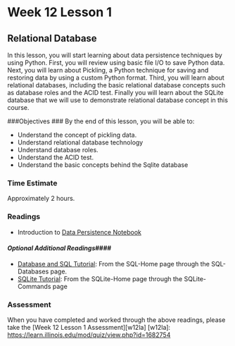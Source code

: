 # Week 12 Lesson 1 #
## Relational Database ##

In this lesson, you will start learning about data persistence
techniques by using Python. First, you will review using basic file I/O
to save Python data. Next, you will learn about Pickling, a Python
technique for saving and restoring data  by using a custom Python
format. Third, you will learn about relational databases, including the
basic relational database concepts such as database roles and the ACID
test. Finally you will learn about the SQLite database that we will use
to demonstrate relational database concept in this course.

###Objectives ###
By the end of this lesson, you will be able to:

- Understand the concept of pickling data.
- Understand relational database technology
- Understand database roles.
- Understand the ACID test. 
- Understand the basic concepts behind the Sqlite database

### Time Estimate ###

Approximately 2 hours.

### Readings ####

- Introduction to [Data Persistence Notebook](notebook/intro2db.ipynb)

#### *Optional Additional Readings*####

- [Database and SQL Tutorial](http://www.tutorialspoint.com/sql/index.htm): From the SQL-Home page through the SQL-Databases page.
- [SQLite Tutorial](http://www.tutorialspoint.com/sqlite/index.htm): From the SQLite-Home page through the SQLite-Commands page

### Assessment ###

When you have completed and worked through the above readings, please take the [Week 12 Lesson 1 Assessment][w12la]
[w12la]: https://learn.illinois.edu/mod/quiz/view.php?id=1682754
